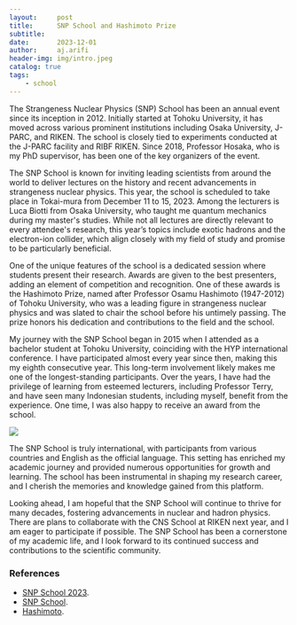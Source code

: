 ```yaml
---
layout:     post
title:      SNP School and Hashimoto Prize
subtitle:   
date:       2023-12-01
author:     aj.arifi
header-img: img/intro.jpeg
catalog: true
tags:
    - school
---
```


The Strangeness Nuclear Physics (SNP) School has been an annual event since its inception in 2012. 
Initially started at Tohoku University, it has moved across various prominent institutions including Osaka University, J-PARC, and RIKEN. 
The school is closely tied to experiments conducted at the J-PARC facility and RIBF RIKEN. 
Since 2018, Professor Hosaka, who is my PhD supervisor, has been one of the key organizers of the event.

The SNP School is known for inviting leading scientists from around the world to deliver lectures on the history and recent advancements in strangeness nuclear physics. 
This year, the school is scheduled to take place in Tokai-mura from December 11 to 15, 2023. 
Among the lecturers is Luca Biotti from Osaka University, who taught me quantum mechanics during my master's studies. 
While not all lectures are directly relevant to every attendee's research, this year’s topics include exotic hadrons and the electron-ion collider, 
which align closely with my field of study and promise to be particularly beneficial.

One of the unique features of the school is a dedicated session where students present their research. 
Awards are given to the best presenters, adding an element of competition and recognition. 
One of these awards is the Hashimoto Prize, named after Professor Osamu Hashimoto (1947-2012) of Tohoku University, 
who was a leading figure in strangeness nuclear physics and was slated to chair the school before his untimely passing. 
The prize honors his dedication and contributions to the field and the school.

My journey with the SNP School began in 2015 when I attended as a bachelor student at Tohoku University, coinciding with the HYP international conference. 
I have participated almost every year since then, making this my eighth consecutive year. 
This long-term involvement likely makes me one of the longest-standing participants. 
Over the years, I have had the privilege of learning from esteemed lecturers, including Professor Terry, and have seen many Indonesian students, 
including myself, benefit from the experience. 
One time, I was also happy to receive an award from the school.

![](https://lambda.phys.tohoku.ac.jp/gppu/school/SNP2018/prizewinners.jpg)

The SNP School is truly international, with participants from various countries and English as the official language. 
This setting has enriched my academic journey and provided numerous opportunities for growth and learning. 
The school has been instrumental in shaping my research career, and I cherish the memories and knowledge gained from this platform.

Looking ahead, I am hopeful that the SNP School will continue to thrive for many decades, fostering advancements in nuclear and hadron physics. 
There are plans to collaborate with the CNS School at RIKEN next year, and I am eager to participate if possible. 
The SNP School has been a cornerstone of my academic life, and I look forward to its continued success and contributions to the scientific community.

### References

* [SNP School 2023](https://sites.google.com/nex.phys.s.u-tokyo.ac.jp/snpsc2023/).
* [SNP School](https://lambda.phys.tohoku.ac.jp/gppu/school/).
* [Hashimoto](https://lambda.phys.tohoku.ac.jp/snpsc2012/).
